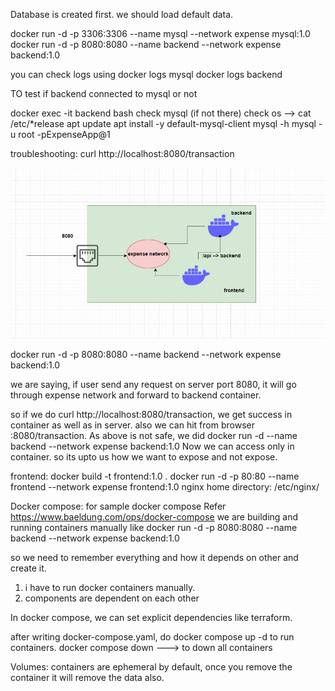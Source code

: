 Database is created first. we should load default data. 

docker run -d -p 3306:3306 --name mysql --network expense mysql:1.0
docker run -d -p 8080:8080 --name backend --network expense backend:1.0

you can check logs using
docker logs mysql
docker logs backend

TO test if backend connected to mysql or not 

docker exec -it backend bash
check mysql (if not there)
check os --> cat /etc/*release
apt update
apt install -y default-mysql-client
mysql -h mysql -u root -pExpenseApp@1

troubleshooting:
curl http://localhost:8080/transaction

![alt text](flow.JPG)


docker run -d -p 8080:8080 --name backend --network expense backend:1.0

we are saying, if user send any request on server port 8080, it will go through expense network and forward to backend container.

so if we do curl http://localhost:8080/transaction, we get success in container as well as in server.
also we can hit from browser <ip-address>:8080/transaction.
As above is not safe, we did docker run -d --name backend --network expense backend:1.0
Now we can access only in container. so its upto us how we want to expose and not expose.

frontend:
docker build -t frontend:1.0 .
docker run -d -p 80:80 --name frontend --network expense frontend:1.0
nginx home directory: /etc/nginx/

Docker compose:
for sample docker compose Refer https://www.baeldung.com/ops/docker-compose
we are building and running containers manually like 
docker run -d -p 8080:8080 --name backend --network expense backend:1.0

so we need to remember everything and how it depends on other and create it.
1. i have to run docker containers manually.
2. components are dependent on each other

In docker compose, we can set explicit dependencies like terraform.

after writing docker-compose.yaml, do docker compose up -d to run containers.
docker compose down ---> to down all containers

Volumes:
containers are ephemeral by default, once you remove the container it will remove the data also.





